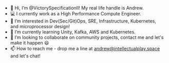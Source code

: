 - 👋 Hi, I’m @VictorySpecificationII! My real life handle is Andrew.
- :computer: I currently work as a High Performance Compute Engineer.
- 👀 I’m interested in Dev(Sec/Git)Ops, SRE, Infrastructure, Kubernetes, and microprocessor design!
- 🌱 I’m currently learning Unity, Kafka, AWS and Kubernetes.
- 💞️ I’m looking to collaborate on community projects, contact me and let's make it happen 😃
- 📫 How to reach me - drop me a line at andrew@intellectualplay.space and let's chat!

<!---
VictorySpecificationII/VictorySpecificationII is a ✨ special ✨ repository because its `README.md` (this file) appears on your GitHub profile.
You can click the Preview link to take a look at your changes.
--->
